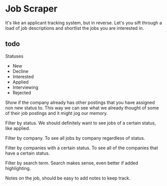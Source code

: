 # Job Scraper

It's like an applicant tracking system, but in reverse. Let's you sift through
a load of job descriptions and shortlist the jobs you are interested in.

## todo

Statuses

- New
- Decline
- Interested
- Applied
- Interviewing
- Rejected

Show if the company already has other postings that you have assigned non new status
to. This way we can see what we already thought of some of their job postings and 
it might jog our memory.

Filter by status. We should definitely want to see jobs of a certain status, like applied.

Filter by company. To see all jobs by company regardless of status.

Filter by companies with a certain status. To see all of the companies that have a certain status.

Filter by search term. Search makes sense, even better if added highlighting.

Notes on the job, should be easy to add notes to keep track.
